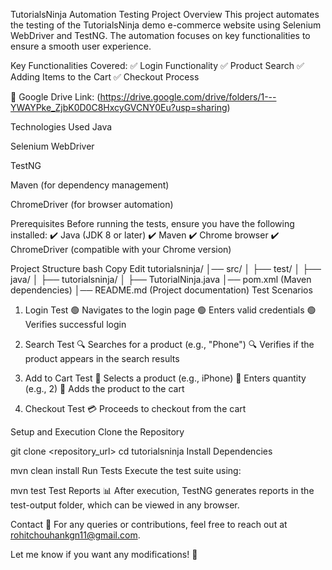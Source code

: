 TutorialsNinja Automation Testing
Project Overview
This project automates the testing of the TutorialsNinja demo e-commerce website using Selenium WebDriver and TestNG. The automation focuses on key functionalities to ensure a smooth user experience.

Key Functionalities Covered:
✅ Login Functionality
✅ Product Search
✅ Adding Items to the Cart
✅ Checkout Process

🔗 Google Drive Link: (https://drive.google.com/drive/folders/1---YWAYPke_ZjbK0D0C8HxcyGVCNY0Eu?usp=sharing)

Technologies Used
Java

Selenium WebDriver

TestNG

Maven (for dependency management)

ChromeDriver (for browser automation)

Prerequisites
Before running the tests, ensure you have the following installed:
✔️ Java (JDK 8 or later)
✔️ Maven
✔️ Chrome browser
✔️ ChromeDriver (compatible with your Chrome version)

Project Structure
bash
Copy
Edit
tutorialsninja/
│── src/
│   ├── test/
│       ├── java/
│           ├── tutorialsninja/
│               ├── TutorialNinja.java
│── pom.xml (Maven dependencies)
│── README.md (Project documentation)
Test Scenarios
1. Login Test
🟢 Navigates to the login page
🟢 Enters valid credentials
🟢 Verifies successful login

2. Search Test
🔍 Searches for a product (e.g., "Phone")
🔍 Verifies if the product appears in the search results

3. Add to Cart Test
🛒 Selects a product (e.g., iPhone)
🛒 Enters quantity (e.g., 2)
🛒 Adds the product to the cart

4. Checkout Test
💳 Proceeds to checkout from the cart

Setup and Execution
Clone the Repository

git clone <repository_url>
cd tutorialsninja
Install Dependencies

mvn clean install
Run Tests
Execute the test suite using:

mvn test
Test Reports
📊 After execution, TestNG generates reports in the test-output folder, which can be viewed in any browser.

Contact
📩 For any queries or contributions, feel free to reach out at rohitchouhankgn11@gmail.com.

Let me know if you want any modifications! 🚀
